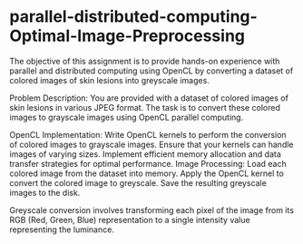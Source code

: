 # parallel-distributed-computing-Optimal-Image-Preprocessing

The objective of this assignment is to provide hands-on experience with parallel and
distributed computing using OpenCL by converting a dataset of colored images of skin
lesions into greyscale images.

Problem Description:
You are provided with a dataset of colored images of skin lesions in various JPEG format.
The task is to convert these colored images to grayscale images using OpenCL parallel
computing.

OpenCL Implementation:
Write OpenCL kernels to perform the conversion of colored images to grayscale
images. Ensure that your kernels can handle images of varying sizes. Implement efficient
memory allocation and data transfer strategies for optimal performance.
Image Processing:
Load each colored image from the dataset into memory. Apply the OpenCL kernel to
convert the colored image to greyscale. Save the resulting greyscale images to the disk.

Greyscale conversion involves transforming each pixel of the image from its RGB (Red,
Green, Blue) representation to a single intensity value representing the luminance.

